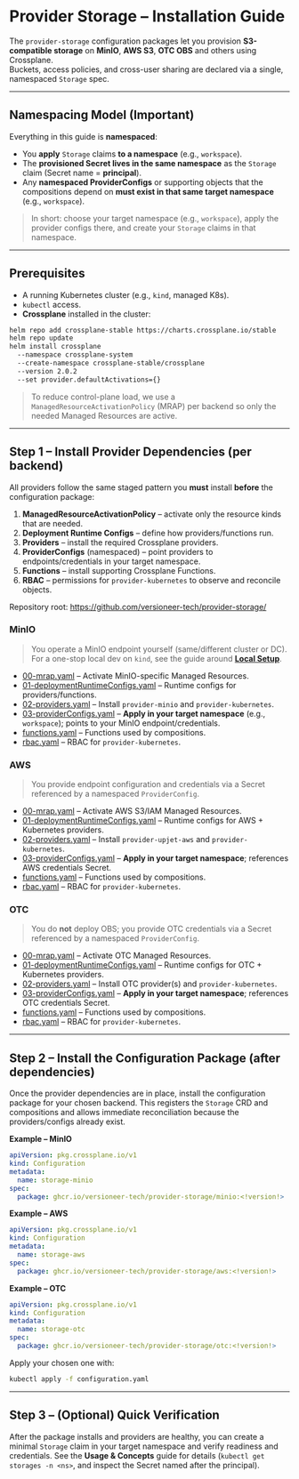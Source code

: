 # Provider Storage – Installation Guide

The `provider-storage` configuration packages let you provision **S3-compatible storage** on **MinIO**, **AWS S3**, **OTC OBS** and others using Crossplane.  
Buckets, access policies, and cross-user sharing are declared via a single, namespaced `Storage` spec.

---

## Namespacing Model (Important)

Everything in this guide is **namespaced**:

- You **apply** `Storage` claims **to a namespace** (e.g., `workspace`).  
- The **provisioned Secret lives in the same namespace** as the `Storage` claim (Secret name = **principal**).  
- Any **namespaced ProviderConfigs** or supporting objects that the compositions depend on **must exist in that same target namespace** (e.g., `workspace`).  

> In short: choose your target namespace (e.g., `workspace`), apply the provider configs there, and create your `Storage` claims in that namespace.

---

## Prerequisites

- A running Kubernetes cluster (e.g., `kind`, managed K8s).  
- `kubectl` access.  
- **Crossplane** installed in the cluster:  

```bash
helm repo add crossplane-stable https://charts.crossplane.io/stable
helm repo update
helm install crossplane
  --namespace crossplane-system
  --create-namespace crossplane-stable/crossplane
  --version 2.0.2 
  --set provider.defaultActivations={}
```

> To reduce control-plane load, we use a `ManagedResourceActivationPolicy` (MRAP) per backend so only the needed Managed Resources are active.

---

## Step 1 – Install Provider Dependencies (per backend)

All providers follow the same staged pattern you **must** install **before** the configuration package:
1. **ManagedResourceActivationPolicy** – activate only the resource kinds that are needed.  
2. **Deployment Runtime Configs** – define how providers/functions run.  
3. **Providers** – install the required Crossplane providers.  
4. **ProviderConfigs** (namespaced) – point providers to endpoints/credentials in your target namespace.  
5. **Functions** – install supporting Crossplane Functions.  
6. **RBAC** – permissions for `provider-kubernetes` to observe and reconcile objects.

Repository root: <https://github.com/versioneer-tech/provider-storage/>

### MinIO

> You operate a MinIO endpoint yourself (same/different cluster or DC). For a one-stop local dev on `kind`, see the guide around [**Local Setup**](../local_setup).

- [00-mrap.yaml](https://github.com/versioneer-tech/provider-storage/blob/main/minio/dependencies/00-mrap.yaml) – Activate MinIO-specific Managed Resources.  
- [01-deploymentRuntimeConfigs.yaml](https://github.com/versioneer-tech/provider-storage/blob/main/minio/dependencies/01-deploymentRuntimeConfigs.yaml) – Runtime configs for providers/functions.  
- [02-providers.yaml](https://github.com/versioneer-tech/provider-storage/blob/main/minio/dependencies/02-providers.yaml) – Install `provider-minio` and `provider-kubernetes`.  
- [03-providerConfigs.yaml](https://github.com/versioneer-tech/provider-storage/blob/main/minio/dependencies/03-providerConfigs.yaml) – **Apply in your target namespace** (e.g., `workspace`); points to your MinIO endpoint/credentials.  
- [functions.yaml](https://github.com/versioneer-tech/provider-storage/blob/main/minio/dependencies/functions.yaml) – Functions used by compositions.  
- [rbac.yaml](https://github.com/versioneer-tech/provider-storage/blob/main/minio/dependencies/rbac.yaml) – RBAC for `provider-kubernetes`.

### AWS

> You provide endpoint configuration and credentials via a Secret referenced by a namespaced `ProviderConfig`.

- [00-mrap.yaml](https://github.com/versioneer-tech/provider-storage/blob/main/aws/dependencies/00-mrap.yaml) – Activate AWS S3/IAM Managed Resources.  
- [01-deploymentRuntimeConfigs.yaml](https://github.com/versioneer-tech/provider-storage/blob/main/aws/dependencies/01-deploymentRuntimeConfigs.yaml) – Runtime configs for AWS + Kubernetes providers.  
- [02-providers.yaml](https://github.com/versioneer-tech/provider-storage/blob/main/aws/dependencies/02-providers.yaml) – Install `provider-upjet-aws` and `provider-kubernetes`.  
- [03-providerConfigs.yaml](https://github.com/versioneer-tech/provider-storage/blob/main/aws/dependencies/03-providerConfigs.yaml) – **Apply in your target namespace**; references AWS credentials Secret.
- [functions.yaml](https://github.com/versioneer-tech/provider-storage/blob/main/aws/dependencies/functions.yaml) – Functions used by compositions.  
- [rbac.yaml](https://github.com/versioneer-tech/provider-storage/blob/main/aws/dependencies/rbac.yaml) – RBAC for `provider-kubernetes`.

### OTC

> You do **not** deploy OBS; you provide OTC credentials via a Secret referenced by a namespaced `ProviderConfig`.

- [00-mrap.yaml](https://github.com/versioneer-tech/provider-storage/blob/main/otc/dependencies/00-mrap.yaml) – Activate OTC Managed Resources.  
- [01-deploymentRuntimeConfigs.yaml](https://github.com/versioneer-tech/provider-storage/blob/main/otc/dependencies/01-deploymentRuntimeConfigs.yaml) – Runtime configs for OTC + Kubernetes providers.  
- [02-providers.yaml](https://github.com/versioneer-tech/provider-storage/blob/main/otc/dependencies/02-providers.yaml) – Install OTC provider(s) and `provider-kubernetes`.  
- [03-providerConfigs.yaml](https://github.com/versioneer-tech/provider-storage/blob/main/otc/dependencies/03-providerConfigs.yaml) – **Apply in your target namespace**; references OTC credentials Secret.
- [functions.yaml](https://github.com/versioneer-tech/provider-storage/blob/main/otc/dependencies/functions.yaml) – Functions used by compositions.  
- [rbac.yaml](https://github.com/versioneer-tech/provider-storage/blob/main/otc/dependencies/rbac.yaml) – RBAC for `provider-kubernetes`.

---

## Step 2 – Install the Configuration Package (after dependencies)

Once the provider dependencies are in place, install the configuration package for your chosen backend. This registers the `Storage` CRD and compositions and allows immediate reconciliation because the providers/configs already exist.

**Example – MinIO**

```yaml
apiVersion: pkg.crossplane.io/v1
kind: Configuration
metadata:
  name: storage-minio
spec:
  package: ghcr.io/versioneer-tech/provider-storage/minio:<!version!>
```

**Example – AWS**

```yaml
apiVersion: pkg.crossplane.io/v1
kind: Configuration
metadata:
  name: storage-aws
spec:
  package: ghcr.io/versioneer-tech/provider-storage/aws:<!version!>
```

**Example – OTC**

```yaml
apiVersion: pkg.crossplane.io/v1
kind: Configuration
metadata:
  name: storage-otc
spec:
  package: ghcr.io/versioneer-tech/provider-storage/otc:<!version!>
```

Apply your chosen one with:

```bash
kubectl apply -f configuration.yaml
```

---

## Step 3 – (Optional) Quick Verification

After the package installs and providers are healthy, you can create a minimal `Storage` claim in your target namespace and verify readiness and credentials. See the **Usage & Concepts** guide for details (`kubectl get storages -n <ns>`, and inspect the Secret named after the principal).
